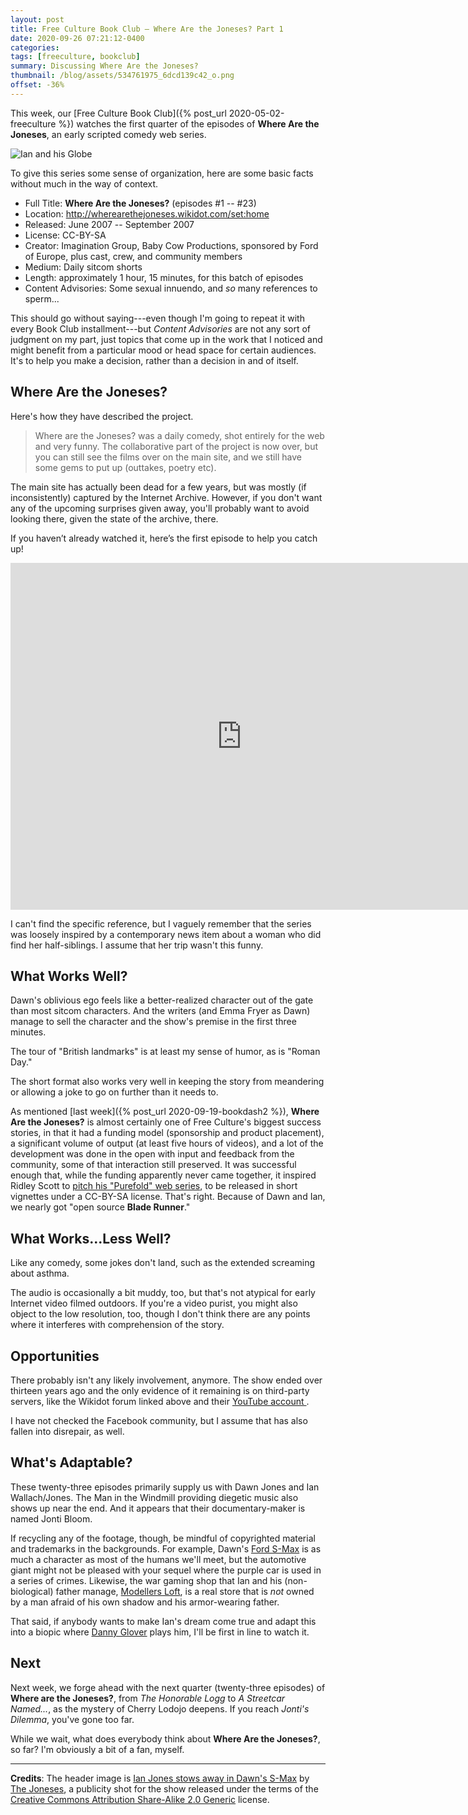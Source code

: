 ```yaml
---
layout: post
title: Free Culture Book Club — Where Are the Joneses? Part 1
date: 2020-09-26 07:21:12-0400
categories:
tags: [freeculture, bookclub]
summary: Discussing Where Are the Joneses?
thumbnail: /blog/assets/534761975_6dcd139c42_o.png
offset: -36%
---
```


This week, our [Free Culture Book Club]({% post_url 2020-05-02-freeculture %}) watches the first quarter of the episodes of **Where Are the Joneses**, an early scripted comedy web series.

![Ian and his Globe](/blog/assets/534761975_6dcd139c42_o.png "Ian and his Globe")

To give this series some sense of organization, here are some basic facts without much in the way of context.

 * Full Title:  **Where Are the Joneses?** (episodes #1 -- #23)
 * Location:  <http://wherearethejoneses.wikidot.com/set:home>
 * Released:  June 2007 -- September 2007
 * License:  CC-BY-SA
 * Creator:  Imagination Group, Baby Cow Productions, sponsored by Ford of Europe, plus cast, crew, and community members
 * Medium:  Daily sitcom shorts
 * Length:  approximately 1 hour, 15 minutes, for this batch of episodes
 * Content Advisories:  Some sexual innuendo, and *so* many references to sperm...

This should go without saying---even though I'm going to repeat it with every Book Club installment---but *Content Advisories* are not any sort of judgment on my part, just topics that come up in the work that I noticed and might benefit from a particular mood or head space for certain audiences.  It's to help you make a decision, rather than a decision in and of itself.

## Where Are the Joneses?

Here's how they have described the project.

 > Where are the Joneses? was a daily comedy, shot entirely for the web and very funny. The collaborative part of the project is now over, but you can still see the films over on the main site, and we still have some gems to put up (outtakes, poetry etc).

The main site has actually been dead for a few years, but was mostly (if inconsistently) captured by the Internet Archive.  However, if you don't want any of the upcoming surprises given away, you'll probably want to avoid looking there, given the state of the archive, there.

If you haven’t already watched it, here’s the first episode to help you catch up!

<iframe
  src="https://archive.org/embed/WhereAreTheJoneses_793"
  width="740"
  height="555"
  frameborder="0"
  webkitallowfullscreen="true"
  mozallowfullscreen="true"
  allowfullscreen
>
</iframe>

I can't find the specific reference, but I vaguely remember that the series was loosely inspired by a contemporary news item about a woman who did find her half-siblings.  I assume that her trip wasn't this funny.

## What Works Well?

Dawn's oblivious ego feels like a better-realized character out of the gate than most sitcom characters.  And the writers (and Emma Fryer as Dawn) manage to sell the character and the show's premise in the first three minutes.

The tour of "British landmarks" is at least my sense of humor, as is "Roman Day."

The short format also works very well in keeping the story from meandering or allowing a joke to go on further than it needs to.

As mentioned [last week]({% post_url 2020-09-19-bookdash2 %}), **Where Are the Joneses?** is almost certainly one of Free Culture's biggest success stories, in that it had a funding model (sponsorship and product placement), a significant volume of output (at least five hours of videos), and a lot of the development was done in the open with input and feedback from the community, some of that interaction still preserved.  It was successful enough that, while the funding apparently never came together, it inspired Ridley Scott to [pitch his "Purefold" web series](https://creativecommons.org/2009/06/04/ridley-scott-to-use-by-sa-for-blade-runner-prequel-web-series/), to be released in short vignettes under a CC-BY-SA license.  That's right.  Because of Dawn and Ian, we nearly got "open source **Blade Runner**."

## What Works...Less Well?

Like any comedy, some jokes don't land, such as the extended screaming about asthma.

The audio is occasionally a bit muddy, too, but that's not atypical for early Internet video filmed outdoors.  If you're a video purist, you might also object to the low resolution, too, though I don't think there are any points where it interferes with comprehension of the story.

## Opportunities

There probably isn't any likely involvement, anymore.  The show ended over thirteen years ago and the only evidence of it remaining is on third-party servers, like the Wikidot forum linked above and their [YouTube account <i class="fab fa-youtube"></i>](https://www.youtube.com/user/wherearethejoneses/videos).

I have not checked the Facebook community, but I assume that has also fallen into disrepair, as well.

## What's Adaptable?

These twenty-three episodes primarily supply us with Dawn Jones and Ian Wallach/Jones.  The Man in the Windmill providing diegetic music also shows up near the end.  And it appears that their documentary-maker is named Jonti Bloom.

If recycling any of the footage, though, be mindful of copyrighted material and trademarks in the backgrounds.  For example, Dawn's [Ford S-Max](https://en.wikipedia.org/wiki/Ford_S-Max) is as much a character as most of the humans we'll meet, but the automotive giant might not be pleased with your sequel where the purple car is used in a series of crimes.  Likewise, the war gaming shop that Ian and his (non-biological) father manage, [Modellers Loft](https://www.modellersloft.co.uk/), is a real store that is *not* owned by a man afraid of his own shadow and his armor-wearing father.

That said, if anybody wants to make Ian's dream come true and adapt this into a biopic where [Danny Glover](https://en.wikipedia.org/wiki/Danny_Glover) plays him, I'll be first in line to watch it.

## Next

Next week, we forge ahead with the next quarter (twenty-three episodes) of **Where are the Joneses?**, from *The Honorable Logg* to *A Streetcar Named...*, as the mystery of Cherry Lodojo deepens.  If you reach *Jonti's Dilemma*, you've gone too far.

While we wait, what does everybody think about **Where Are the Joneses?**, so far?  I'm obviously a bit of a fan, myself.

* * *

**Credits**:  The header image is [Ian Jones stows away in Dawn's S-Max](https://www.flickr.com/photos/wherearethejoneses/534761981/) by [The Joneses](https://www.flickr.com/photos/wherearethejoneses/), a publicity shot for the show released under the terms of the [Creative Commons Attribution Share-Alike 2.0 Generic](https://creativecommons.org/licenses/by-sa/2.0/) license.
